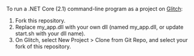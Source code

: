 To run a .NET Core (2.1) command-line program as a project on [Glitch](https://glitch.com):
1. Fork this repository.
1. Replace my_app.dll with your own dll (named my_app.dll, or update start.sh with your dll name).
1. On Glitch, select New Project > Clone from Git Repo, and select your fork of this repository.
